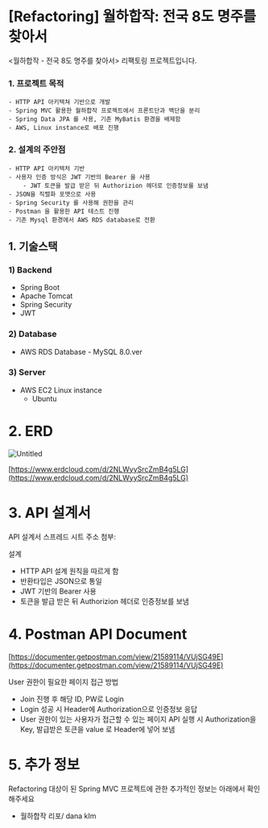 # [Refactoring] 월하합작: 전국 8도 명주를 찾아서

<월하합작 - 전국 8도 명주를 찾아서> 리팩토링 프로젝트입니다.


### 1. 프로젝트 목적
    - HTTP API 아키텍쳐 기반으로 개발
    - Spring MVC 활용한 월하합작 프로젝트에서 프론트단과 백단을 분리
    - Spring Data JPA 를 사용, 기존 MyBatis 환경을 배제함
    - AWS, Linux instance로 배포 진행
    
### 2. 설계의 주안점
    - HTTP API 아키텍처 기반
    - 사용자 인증 방식은 JWT 기반의 Bearer 을 사용
        - JWT 토큰을 발급 받은 뒤 Authorizion 헤더로 인증정보를 보냄
    - JSON을 직렬화 포맷으로 사용
    - Spring Security 를 사용해 권한을 관리
    - Postman 을 활용한 API 테스트 진행
    - 기존 Mysql 환경에서 AWS RDS database로 전환

## 1. 기술스택



### 1) Backend

- Spring Boot
- Apache Tomcat
- Spring Security
- JWT

### 2) Database

- AWS RDS Database - MySQL 8.0.ver

### 3) Server

- AWS EC2 Linux instance
    - Ubuntu

# 2. ERD



![Untitled](https://user-images.githubusercontent.com/83184270/184529406-81a5c97a-db28-4516-ae07-bc5558c5cf30.png)

[https://www.erdcloud.com/d/2NLWyySrcZmB4g5LG](https://www.erdcloud.com/d/2NLWyySrcZmB4g5LG)

# 3. API 설계서



API 설계서 스프레드 시트 주소 첨부: 

설계

- HTTP API 설계 원칙을 따르게 함
- 반환타입은 JSON으로 통일
- JWT 기반의 Bearer 사용
- 토큰을 발급 받은 뒤 Authorizion 헤더로 인증정보를 보냄

# 4. Postman API Document


[https://documenter.getpostman.com/view/21589114/VUjSG49E](https://documenter.getpostman.com/view/21589114/VUjSG49E)

User 권한이 필요한 페이지 접근 방법 

- Join 진행 후 해당 ID, PW로 Login
- Login 성공 시 Header에 Authorization으로 인증정보 응답
- User 권한이 있는 사용자가 접근할 수 있는 페이지 API 실행 시 Authorization을 Key, 발급받은 토큰을 value 로 Header에 넣어 보냄

# 5. 추가 정보


Refactoring 대상이 된 Spring MVC 프로젝트에 관한 추가적인 정보는 아래에서 확인해주세요 

- 월하합작 리포/ dana kIm
